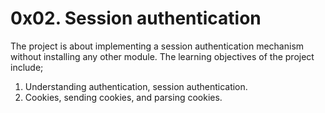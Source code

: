 # 0x02. Session authentication

The project is about implementing a session authentication mechanism without installing any other module. The learning objectives of the project include;

1. Understanding authentication, session authentication.
2. Cookies, sending cookies, and parsing cookies.
